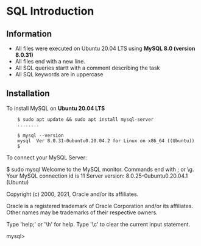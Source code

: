 # SQL Introduction

## Information

* All files were executed on Ubuntu 20.04 LTS using **MySQL 8.0 (version 8.0.31)**
* All files end with a new line.
* All SQL queries startt with a comment describing the task
* All SQL keywords are in uppercase

## Installation

To install MySQL on **Ubuntu 20.04 LTS**

        $ sudo apt update && sudo apt install mysql-server
        ........

        $ mysql --version
        mysql  Ver 8.0.31-0ubuntu0.20.04.2 for Linux on x86_64 ((Ubuntu))
        $

To connect your MySQL Server:

 $ sudo mysql
Welcome to the MySQL monitor.  Commands end with ; or \g.
Your MySQL connection id is 11
Server version: 8.0.25-0ubuntu0.20.04.1 (Ubuntu)

Copyright (c) 2000, 2021, Oracle and/or its affiliates.

Oracle is a registered trademark of Oracle Corporation and/or its
affiliates. Other names may be trademarks of their respective
owners.

Type 'help;' or '\h' for help. Type '\c' to clear the current input statement.

mysql>
